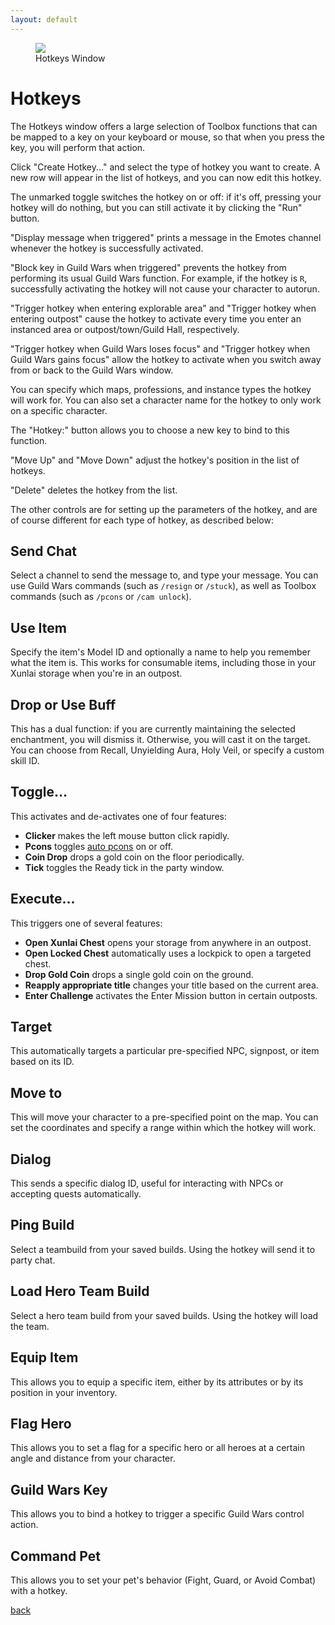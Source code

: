 ```yaml
---
layout: default
---
```


<figure>
<img src="https://user-images.githubusercontent.com/11432831/28233491-14e981f0-68ac-11e7-9164-11b9ee781647.PNG"/>
<figcaption>Hotkeys Window</figcaption>
</figure>

# Hotkeys
The Hotkeys window offers a large selection of Toolbox functions that can be mapped to a key on your keyboard or mouse, so that when you press the key, you will perform that action.

Click "Create Hotkey..." and select the type of hotkey you want to create. A new row will appear in the list of hotkeys, and you can now edit this hotkey.

The unmarked toggle switches the hotkey on or off: if it's off, pressing your hotkey will do nothing, but you can still activate it by clicking the "Run" button.

"Display message when triggered" prints a message in the Emotes channel whenever the hotkey is successfully activated.

"Block key in Guild Wars when triggered" prevents the hotkey from performing its usual Guild Wars function. For example, if the hotkey is `R`, successfully activating the hotkey will not cause your character to autorun.

"Trigger hotkey when entering explorable area" and "Trigger hotkey when entering outpost" cause the hotkey to activate every time you enter an instanced area or outpost/town/Guild Hall, respectively.

"Trigger hotkey when Guild Wars loses focus" and "Trigger hotkey when Guild Wars gains focus" allow the hotkey to activate when you switch away from or back to the Guild Wars window.

You can specify which maps, professions, and instance types the hotkey will work for. You can also set a character name for the hotkey to only work on a specific character.

The "Hotkey:" button allows you to choose a new key to bind to this function.

"Move Up" and "Move Down" adjust the hotkey's position in the list of hotkeys.

"Delete" deletes the hotkey from the list.

The other controls are for setting up the parameters of the hotkey, and are of course different for each type of hotkey, as described below:

## Send Chat
Select a channel to send the message to, and type your message. You can use Guild Wars commands (such as `/resign` or `/stuck`), as well as Toolbox commands (such as `/pcons` or `/cam unlock`).

## Use Item
Specify the item's Model ID and optionally a name to help you remember what the item is. This works for consumable items, including those in your Xunlai storage when you're in an outpost.

## Drop or Use Buff
This has a dual function: if you are currently maintaining the selected enchantment, you will dismiss it. Otherwise, you will cast it on the target. You can choose from Recall, Unyielding Aura, Holy Veil, or specify a custom skill ID.

## Toggle...
This activates and de-activates one of four features:

* **Clicker** makes the left mouse button click rapidly.
* **Pcons** toggles [auto pcons](pcons) on or off.
* **Coin Drop** drops a gold coin on the floor periodically.
* **Tick** toggles the Ready tick in the party window.

## Execute...
This triggers one of several features:

* **Open Xunlai Chest** opens your storage from anywhere in an outpost.
* **Open Locked Chest** automatically uses a lockpick to open a targeted chest.
* **Drop Gold Coin** drops a single gold coin on the ground.
* **Reapply appropriate title** changes your title based on the current area.
* **Enter Challenge** activates the Enter Mission button in certain outposts.

## Target
This automatically targets a particular pre-specified NPC, signpost, or item based on its ID.

## Move to
This will move your character to a pre-specified point on the map. You can set the coordinates and specify a range within which the hotkey will work.

## Dialog
This sends a specific dialog ID, useful for interacting with NPCs or accepting quests automatically.

## Ping Build
Select a teambuild from your saved builds. Using the hotkey will send it to party chat.

## Load Hero Team Build
Select a hero team build from your saved builds. Using the hotkey will load the team.

## Equip Item
This allows you to equip a specific item, either by its attributes or by its position in your inventory.

## Flag Hero
This allows you to set a flag for a specific hero or all heroes at a certain angle and distance from your character.

## Guild Wars Key
This allows you to bind a hotkey to trigger a specific Guild Wars control action.

## Command Pet
This allows you to set your pet's behavior (Fight, Guard, or Avoid Combat) with a hotkey.

[back](./)
